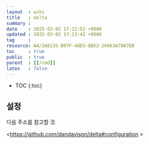```yaml
---
layout  : wiki
title   : delta
summary : 
date    : 2025-03-02 17:12:52 +0900
updated : 2025-03-02 17:13:42 +0900
tag     : 
resource: AA/2A0135-B97F-48D3-8B52-26663A70A7DB
toc     : true
public  : true
parent  : [[/cmd]]
latex   : false
---
```

* TOC
{:toc}

## 설정

다음 주소를 참고할 것.

<https://github.com/dandavison/delta#configuration >

